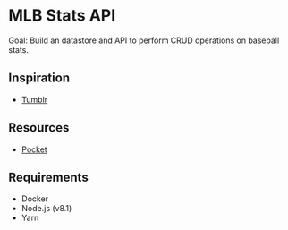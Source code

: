 # MLB Stats API

Goal: Build an datastore and API to perform CRUD operations on baseball stats.

## Inspiration
* [Tumblr](http://baseballhackday.tumblr.com/)

## Resources
* [Pocket](https://getpocket.com/a/archive/grid/mlb-app/)


## Requirements
* Docker
* Node.js (v8.1)
* Yarn